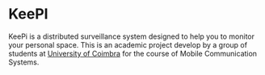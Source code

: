 # KeePI
KeePi is a distributed surveillance system designed to help you to monitor your personal space. This is an academic project develop by a group of students at [University of Coimbra](http://www.uc.pt) for the course of Mobile Communication Systems.
